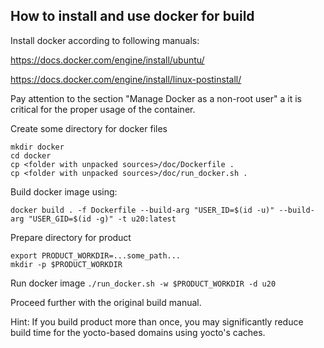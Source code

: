 ## How to install and use docker for build

Install docker according to following manuals:

https://docs.docker.com/engine/install/ubuntu/

https://docs.docker.com/engine/install/linux-postinstall/

Pay attention to the section "Manage Docker as a non-root user" a it is critical
for the proper usage of the container.

Create some directory for docker files

```
mkdir docker
cd docker
cp <folder with unpacked sources>/doc/Dockerfile .
cp <folder with unpacked sources>/doc/run_docker.sh .
```

Build docker image using:

```
docker build . -f Dockerfile --build-arg "USER_ID=$(id -u)" --build-arg "USER_GID=$(id -g)" -t u20:latest
```

Prepare directory for product

```
export PRODUCT_WORKDIR=...some_path...
mkdir -p $PRODUCT_WORKDIR
```


Run docker image
`./run_docker.sh -w $PRODUCT_WORKDIR -d u20`

Proceed further with the original build manual.

Hint:
If you build product more than once, you may significantly reduce build time
for the yocto-based domains using yocto's caches.
